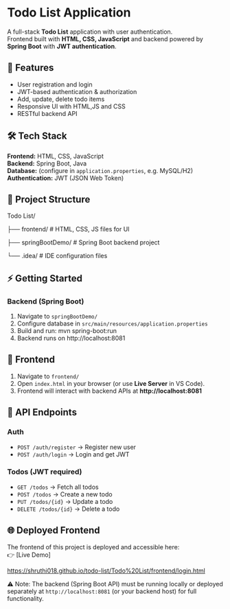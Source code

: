 # Todo List Application

A full-stack **Todo List** application with user authentication.  
Frontend built with **HTML, CSS, JavaScript** and backend powered by **Spring Boot** with **JWT authentication**.  


## 🚀 Features
- User registration and login  
- JWT-based authentication & authorization  
- Add, update, delete todo items  
- Responsive UI with HTML,JS and CSS  
- RESTful backend API  


## 🛠️ Tech Stack
**Frontend:** HTML, CSS, JavaScript  
**Backend:** Spring Boot, Java  
**Database:** (configure in `application.properties`, e.g. MySQL/H2)  
**Authentication:** JWT (JSON Web Token)  


## 📂 Project Structure
Todo List/

├── frontend/ # HTML, CSS, JS files for UI

├── springBootDemo/ # Spring Boot backend project

└── .idea/ # IDE configuration files


## ⚡ Getting Started

### Backend (Spring Boot)
1. Navigate to `springBootDemo/`  
2. Configure database in `src/main/resources/application.properties`  
3. Build and run:
        mvn spring-boot:run
4. Backend runs on http://localhost:8081
       



## 🎨 Frontend
1. Navigate to `frontend/`  
2. Open `index.html` in your browser (or use **Live Server** in VS Code).  
3. Frontend will interact with backend APIs at **http://localhost:8081**  


## 🔑 API Endpoints
### Auth
- `POST /auth/register` → Register new user  
- `POST /auth/login` → Login and get JWT  
### Todos (JWT required)
- `GET /todos` → Fetch all todos  
- `POST /todos` → Create a new todo  
- `PUT /todos/{id}` → Update a todo  
- `DELETE /todos/{id}` → Delete a todo


 ## 🌐 Deployed Frontend
 
The frontend of this project is deployed and accessible here:  
👉 [Live Demo]

https://shruthi018.github.io/todo-list/Todo%20List/frontend/login.html

⚠️ Note: The backend (Spring Boot API) must be running locally or deployed separately at `http://localhost:8081` (or your backend host) for full functionality.

